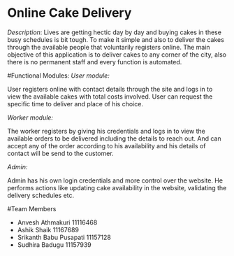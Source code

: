 # Online Cake Delivery

*Description*: Lives are getting hectic day by day and buying cakes in these busy schedules is bit tough. To make it simple and also to deliver the cakes through the available people that voluntarily registers online. The main objective of this application is to deliver cakes to any corner of the city, also there is no permanent staff and every function is automated.

#Functional Modules:
*User module:*

User registers online with contact details through the site and logs in to view the available cakes with total costs involved. User can request the specific time to deliver and place of his choice.

*Worker module:*

The worker registers by giving his credentials and logs in to view the available orders to be delivered including the details to reach out. And can accept any of the order according to his availability and his details of contact will be send to the customer.

*Admin:*

Admin has his own login credentials and more control over the website. He performs actions like updating cake availability in the website, validating the delivery schedules etc.

#Team Members
- Anvesh Athmakuri   		11116468
- Ashik Shaik              		11167689
- Srikanth Babu Pusapati 	11157128
- Sudhira Badugu           	11157939
